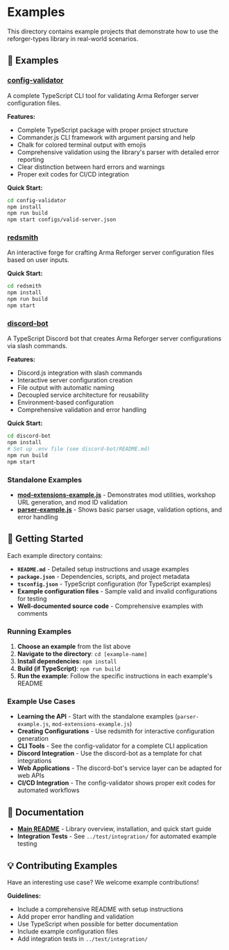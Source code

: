 # Examples

This directory contains example projects that demonstrate how to use the reforger-types library in real-world scenarios.

## 📁 Examples

### [config-validator](./config-validator/)
A complete TypeScript CLI tool for validating Arma Reforger server configuration files.

**Features:**
- Complete TypeScript package with proper project structure
- Commander.js CLI framework with argument parsing and help
- Chalk for colored terminal output with emojis
- Comprehensive validation using the library's parser with detailed error reporting
- Clear distinction between hard errors and warnings
- Proper exit codes for CI/CD integration

**Quick Start:**
```bash
cd config-validator
npm install
npm run build
npm start configs/valid-server.json
```

### [redsmith](./redsmith/)
An interactive forge for crafting Arma Reforger server configuration files based on user inputs.

**Quick Start:**
```bash
cd redsmith
npm install
npm run build
npm start
```

### [discord-bot](./discord-bot/)
A TypeScript Discord bot that creates Arma Reforger server configurations via slash commands.

**Features:**
- Discord.js integration with slash commands
- Interactive server configuration creation
- File output with automatic naming
- Decoupled service architecture for reusability
- Environment-based configuration
- Comprehensive validation and error handling

**Quick Start:**
```bash
cd discord-bot
npm install
# Set up .env file (see discord-bot/README.md)
npm run build
npm start
```

### Standalone Examples

- **[mod-extensions-example.js](./mod-extensions-example.js)** - Demonstrates mod utilities, workshop URL generation, and mod ID validation
- **[parser-example.js](./parser-example.js)** - Shows basic parser usage, validation options, and error handling

## 🚀 Getting Started

Each example directory contains:
- **`README.md`** - Detailed setup instructions and usage examples
- **`package.json`** - Dependencies, scripts, and project metadata
- **`tsconfig.json`** - TypeScript configuration (for TypeScript examples)
- **Example configuration files** - Sample valid and invalid configurations for testing
- **Well-documented source code** - Comprehensive examples with comments

### Running Examples

1. **Choose an example** from the list above
2. **Navigate to the directory**: `cd [example-name]`
3. **Install dependencies**: `npm install`
4. **Build (if TypeScript)**: `npm run build`
5. **Run the example**: Follow the specific instructions in each example's README

### Example Use Cases

- **Learning the API** - Start with the standalone examples (`parser-example.js`, `mod-extensions-example.js`)
- **Creating Configurations** - Use redsmith for interactive configuration generation
- **CLI Tools** - See the config-validator for a complete CLI application
- **Discord Integration** - Use the discord-bot as a template for chat integrations
- **Web Applications** - The discord-bot's service layer can be adapted for web APIs
- **CI/CD Integration** - The config-validator shows proper exit codes for automated workflows

## 📖 Documentation

- **[Main README](../README.md)** - Library overview, installation, and quick start guide
- **Integration Tests** - See `../test/integration/` for automated example testing

## 💡 Contributing Examples

Have an interesting use case? We welcome example contributions! 

**Guidelines:**
- Include a comprehensive README with setup instructions
- Add proper error handling and validation
- Use TypeScript when possible for better documentation
- Include example configuration files
- Add integration tests in `../test/integration/`
